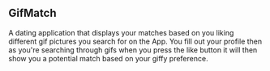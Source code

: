 ## GifMatch

A dating application that displays your matches based on you liking different gif pictures you search for on the App. You fill out your profile then as you're searching through gifs when you press the like button it will then show you a potential match based on your giffy preference.
